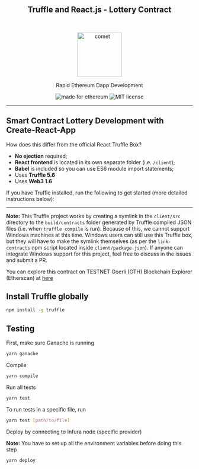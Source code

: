 <h2 align="center">Truffle and React.js - Lottery Contract</h2> <br>
<p align="center">
  <img alt="comet" src="https://user-images.githubusercontent.com/943555/35969146-a360d406-0d11-11e8-8224-2efdde6fb888.png" width="120">
</p>
<p align="center">Rapid Ethereum Dapp Development</p>

<p align="center">
  <img alt="made for ethereum" src="https://img.shields.io/badge/made_for-ethereum-771ea5.svg">
  <img alt="MIT license" src="https://img.shields.io/badge/license-MIT-blue.svg">
</p>

---

## Smart Contract Lottery Development with Create-React-App

How does this differ from the official React Truffle Box?

- **No ejection** required;
- **React frontend** is located in its own separate folder (i.e. `/client`);
- **Babel** is included so you can use ES6 module import statements;
- Uses **Truffle 5.6**
- Uses **Web3 1.6**

If you have Truffle installed, run the following to get started (more detailed instructions below):

---

**Note:** This Truffle project works by creating a symlink in the `client/src` directory to the `build/contracts` folder generated by Truffle compiled JSON files (i.e. when `truffle compile` is run). Because of this, we cannot support Windows machines at this time. Windows users can still use this Truffle box, but they will have to make the symlink themselves (as per the `link-contracts` npm script located inside `client/package.json`). If anyone can integrate Windows support for this project, feel free to discuss in the issues and submit a PR.

You can explore this contract on TESTNET Goerli (GTH) Blockchain Explorer (Etherscan) at [here](https://goerli.etherscan.io/address/0xDDb2acDeAfDdA6063ADF6D1D19ECe28F9c9A278D)

## Install Truffle globally

```sh
npm install -g truffle
```

## Testing

First, make sure Ganache is running

```sh
yarn ganache
```

Compile

```sh
yarn compile
```

Run all tests

```sh
yarn test
```

To run tests in a specific file, run

```sh
yarn test [path/to/file]
```

Deploy by connecting to Infura node (specific provider)

**Note:** You have to set up all the environment variables before doing this step

```sh
yarn deploy
```
